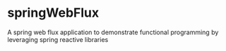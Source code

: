 # springWebFlux
A spring web flux application to demonstrate functional programming by leveraging spring reactive libraries
